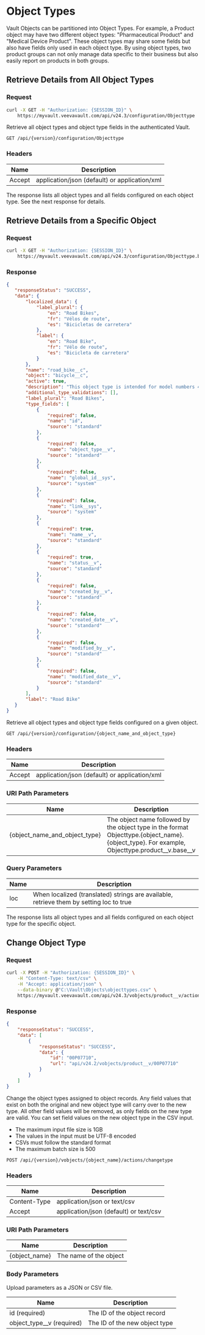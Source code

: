 # Object Types

Vault Objects can be partitioned into Object Types. For example, a Product object may have two different object types: "Pharmaceutical Product" and "Medical Device Product". These object types may share some fields but also have fields only used in each object type. By using object types, two product groups can not only manage data specific to their business but also easily report on products in both groups.

## Retrieve Details from All Object Types

### Request

```bash
curl -X GET -H "Authorization: {SESSION_ID}" \
    https://myvault.veevavault.com/api/v24.3/configuration/Objecttype
```

Retrieve all object types and object type fields in the authenticated Vault.

`GET /api/{version}/configuration/Objecttype`

### Headers

| Name | Description |
|------|-------------|
| Accept | application/json (default) or application/xml |

The response lists all object types and all fields configured on each object type. See the next response for details.

## Retrieve Details from a Specific Object

### Request

```bash
curl -X GET -H "Authorization: {SESSION_ID}" \
    https://myvault.veevavault.com/api/v24.3/configuration/Objecttype.bicycle__c.road_bike__c?loc=true
```

### Response

```json
{
   "responseStatus": "SUCCESS",
   "data": {
       "localized_data": {
           "label_plural": {
               "en": "Road Bikes",
               "fr": "Vélos de route",
               "es": "Bicicletas de carretera"
           },
           "label": {
               "en": "Road Bike",
               "fr": "Vélo de route",
               "es": "Bicicleta de carretera"
           }
       },
       "name": "road_bike__c",
       "object": "bicycle__c",
       "active": true,
       "description": "This object type is intended for model numbers 400-650. For model numbers 650-900, use the Hybrid Bike object type.",
       "additional_type_validations": [],
       "label_plural": "Road Bikes",
       "type_fields": [
           {
               "required": false,
               "name": "id",
               "source": "standard"
           },
           {
               "required": false,
               "name": "object_type__v",
               "source": "standard"
           },
           {
               "required": false,
               "name": "global_id__sys",
               "source": "system"
           },
           {
               "required": false,
               "name": "link__sys",
               "source": "system"
           },
           {
               "required": true,
               "name": "name__v",
               "source": "standard"
           },
           {
               "required": true,
               "name": "status__v",
               "source": "standard"
           },
           {
               "required": false,
               "name": "created_by__v",
               "source": "standard"
           },
           {
               "required": false,
               "name": "created_date__v",
               "source": "standard"
           },
           {
               "required": false,
               "name": "modified_by__v",
               "source": "standard"
           },
           {
               "required": false,
               "name": "modified_date__v",
               "source": "standard"
           }
       ],
       "label": "Road Bike"
   }
}
```

Retrieve all object types and object type fields configured on a given object.

`GET /api/{version}/configuration/{object_name_and_object_type}`

### Headers

| Name | Description |
|------|-------------|
| Accept | application/json (default) or application/xml |

### URI Path Parameters

| Name | Description |
|------|-------------|
| {object_name_and_object_type} | The object name followed by the object type in the format Objecttype.{object_name}.{object_type}. For example, Objecttype.product__v.base__v |

### Query Parameters

| Name | Description |
|------|-------------|
| loc | When localized (translated) strings are available, retrieve them by setting loc to true |

The response lists all object types and all fields configured on each object type for the specific object.

## Change Object Type

### Request

```bash
curl -X POST -H "Authorization: {SESSION_ID}" \
    -H "Content-Type: text/csv" \
    -H "Accept: application/json" \
    --data-binary @"C:\Vault\Objects\objecttypes.csv" \
    https://myvault.veevavault.com/api/v24.3/vobjects/product__v/actions/changetype
```

### Response

```json
{
    "responseStatus": "SUCCESS",
    "data": [
        {
            "responseStatus": "SUCCESS",
            "data": {
                "id": "00P07710",
                "url": "api/v24.2/vobjects/product__v/00P07710"
            }
        }
    ]
}
```

Change the object types assigned to object records. Any field values that exist on both the original and new object type will carry over to the new type. All other field values will be removed, as only fields on the new type are valid. You can set field values on the new object type in the CSV input.

- The maximum input file size is 1GB
- The values in the input must be UTF-8 encoded
- CSVs must follow the standard format
- The maximum batch size is 500

`POST /api/{version}/vobjects/{object_name}/actions/changetype`

### Headers

| Name | Description |
|------|-------------|
| Content-Type | application/json or text/csv |
| Accept | application/json (default) or text/csv |

### URI Path Parameters

| Name | Description |
|------|-------------|
| {object_name} | The name of the object |

### Body Parameters

Upload parameters as a JSON or CSV file.

| Name | Description |
|------|-------------|
| id (required) | The ID of the object record |
| object_type__v (required) | The ID of the new object type |
